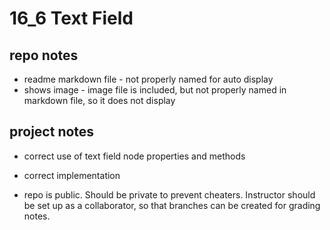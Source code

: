 # 16_6 Text Field
## repo notes

- readme markdown file - not properly named for auto display
- shows image - image file is included, but not properly named in markdown file, so it does not display

## project notes

- correct use of text field node properties and methods
- correct implementation

- repo is public. Should be private to prevent cheaters. Instructor should be set up as a collaborator, so that branches can be created for grading notes.
